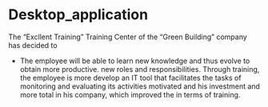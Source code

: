# Desktop_application

The “Excllent Training” Training Center of the “Green Building” company has decided to
- The employee will be able to learn new knowledge and thus evolve to obtain
more productive.
new roles and responsibilities. Through training, the employee is more
develop an IT tool that facilitates the tasks of monitoring and evaluating its activities
motivated and his investment and more total in his company, which improved the
in terms of training.
